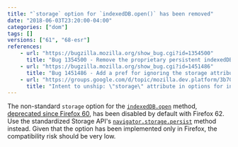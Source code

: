 ```yaml
---
title: "`storage` option for `indexedDB.open()` has been removed"
date: "2018-06-03T23:20:00-04:00"
categories: ["dom"]
tags: []
versions: ["61", "68-esr"]
references:
    - url: "https://bugzilla.mozilla.org/show_bug.cgi?id=1354500"
      title: "Bug 1354500 - Remove the proprietary persistent indexedDB permission"
    - url: "https://bugzilla.mozilla.org/show_bug.cgi?id=1451486"
      title: "Bug 1451486 - Add a pref for ignoring the storage attribute for indexedDB.open()"
    - url: "https://groups.google.com/d/topic/mozilla.dev.platform/3b700_oeAzo/discussion"
      title: "Intent to unship: \"storage\" attribute in options for indexedDB.open()"
---
```

The non-standard `storage` option for the [`indexedDB.open`](https://developer.mozilla.org/docs/Web/API/IDBFactory/open) method, [deprecated since Firefox 60](https://www.fxsitecompat.dev/en-CA/docs/2018/storage-option-for-indexeddb-open-has-been-deprecated/), has been disabled by default with Firefox 62. Use the standardized Storage API's [`navigator.storage.persist`](https://developer.mozilla.org/docs/Web/API/StorageManager/persist) method instead. Given that the option has been implemented only in Firefox, the compatibility risk should be very low.
